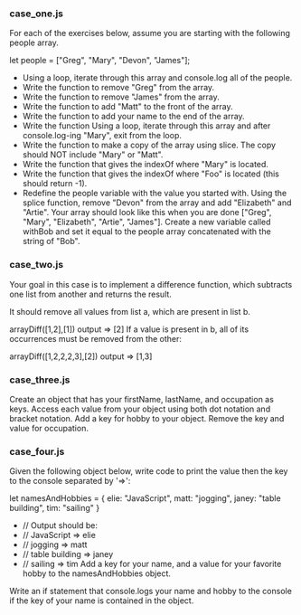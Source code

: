 ### case_one.js

For each of the exercises below, assume you are starting with the following people array.

let people = ["Greg", "Mary", "Devon", "James"];
- Using a loop, iterate through this array and console.log all of the people.
- Write the function to remove "Greg" from the array. 
- Write the function to remove "James" from the array.
- Write the function to add "Matt" to the front of the array.
- Write the function to add your name to the end of the array.
- Write the function Using a loop, iterate through this array and after console.log-ing "Mary", exit from the loop.
- Write the function to make a copy of the array using slice. The copy should NOT include "Mary" or "Matt".
- Write the function that gives the indexOf where "Mary" is located.
- Write the function that gives the indexOf where "Foo" is located (this should return -1).
- Redefine the people variable with the value you started with. Using the splice function, remove "Devon" from the array and add "Elizabeth" and "Artie". Your array should look like this when you are done ["Greg", "Mary", "Elizabeth", "Artie", "James"].
Create a new variable called withBob and set it equal to the people array concatenated with the string of "Bob".

### case_two.js

Your goal in this case is to implement a difference function, which subtracts one list from another and returns the result.

It should remove all values from list a, which are present in list b.

arrayDiff([1,2],[1]) output => [2]
If a value is present in b, all of its occurrences must be removed from the other:

arrayDiff([1,2,2,2,3],[2])  output => [1,3]

### case_three.js
Create an object that has your firstName, lastName, and occupation as keys.
Access each value from your object using both dot notation and bracket notation.
Add a key for hobby to your object. Remove the key and value for occupation.

### case_four.js
Given the following object below, write code to print the value then the key to the console separated by '=>':

let namesAndHobbies = {
    elie: "JavaScript",
    matt: "jogging",
    janey: "table building",
    tim: "sailing"
}

- // Output should be:
- // JavaScript => elie
- // jogging => matt
- // table building => janey
- // sailing => tim
Add a key for your name, and a value for your favorite hobby to the namesAndHobbies object.

Write an if statement that console.logs your name and hobby to the console if the key of your name is contained in the object.